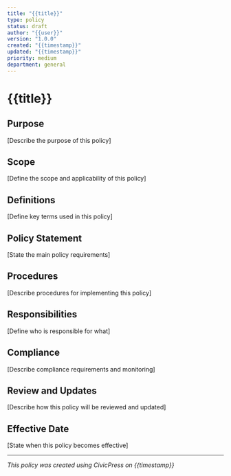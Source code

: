 ```yaml
---
title: "{{title}}"
type: policy
status: draft
author: "{{user}}"
version: "1.0.0"
created: "{{timestamp}}"
updated: "{{timestamp}}"
priority: medium
department: general
---
```


# {{title}}

## Purpose

[Describe the purpose of this policy]

## Scope

[Define the scope and applicability of this policy]

## Definitions

[Define key terms used in this policy]

## Policy Statement

[State the main policy requirements]

## Procedures

[Describe procedures for implementing this policy]

## Responsibilities

[Define who is responsible for what]

## Compliance

[Describe compliance requirements and monitoring]

## Review and Updates

[Describe how this policy will be reviewed and updated]

## Effective Date

[State when this policy becomes effective]

---

_This policy was created using CivicPress on {{timestamp}}_
